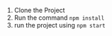 1. Clone the Project 
2. Run the command 
   `npm install` 
3. run the project using 
   `npm start`
   


